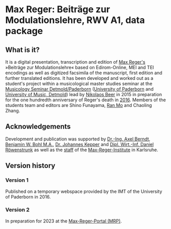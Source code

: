 # Max Reger: Beiträge zur Modulationslehre, RWV A1, data package

## What is it?

It is a digital presentation, transcription and edition of [Max Reger's](https://maxreger.info/biography) »Beiträge zur Modulationslehre« based on Edirom-Online, MEI and TEI encodings as well as digitized facsimila of the manuscript, first edition and further translated editions. It has been developed and worked out as a student's project within a musicological master studies seminar at the [Musicology Seminar Detmold/Paderborn](https://www.muwi-detmold-paderborn.de) ([University of Paderborn](https://www.uni-paderborn.de) and [University of Music, Detmold](https://www.hfm-detmold.de)) lead by [Nikolaos Beer](https://github.com/nikobeer) in 2015 in preparation for the one hundredth anniversary of Reger's death in [2016](https://www.reger2016.de). Members of the students team and editors are Shino Funayama, [Ran Mo](https://github.com/ran-mo) and Chaoling Zhang.

## Acknowledgements

Development and publication was supported by [Dr.-Ing. Axel Berndt](https://github.com/axelberndt), [Benjamin W. Bohl M.A.](https://github.com/bwbohl), [Dr. Johannes Kepper](https://github.com/kepper) and [Dipl. Wirt.-Inf. Daniel Röwenstrunk](https://github.com/roewenstrunk) as well as the [staff](https://www.max-reger-institut.de/de/institut/mitarbeiter) of the [Max-Reger-Institute](https://www.max-reger-institut.de) in Karlsruhe.

## Version history

### Version 1
Published on a temporary webspace provided by the IMT of the University of Paderborn in 2016.

### Version 2
In preparation for 2023 at the [Max-Reger-Portal (MRP)](https://www.maxreger.info).